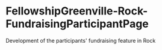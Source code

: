 # FellowshipGreenville-Rock-FundraisingParticipantPage
Development of the participants' fundraising feature in Rock
